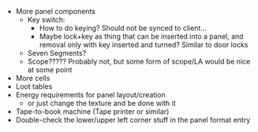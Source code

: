 - More panel components
    - Key switch:
        - How to do keying? Should not be synced to client…
        - Maybe lock+key as thing that can be inserted into a panel, and removal only with key inserted and turned?
          Similar to door locks
    - Seven Segments?
    - Scope????? Probably not, but some form of scope/LA would be nice at some point
- More cells
- Loot tables
- Energy requirements for panel layout/creation
    - or just change the texture and be done with it
- Tape-to-book machine (Tape printer or similar)
- Double-check the lower/upper left corner stuff in the panel format entry
